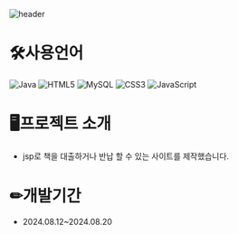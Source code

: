 ![header](https://capsule-render.vercel.app/api?type=waving&color=auto&height=300&section=header&text=BookHouse%20&fontSize=90)


# 🛠사용언어


![Java](https://img.shields.io/badge/java-%23ED8B00.svg?style=for-the-badge&logo=openjdk&logoColor=white)
![HTML5](https://img.shields.io/badge/html5-%23E34F26.svg?style=for-the-badge&logo=html5&logoColor=white)
![MySQL](https://img.shields.io/badge/mysql-4479A1.svg?style=for-the-badge&logo=mysql&logoColor=white)
![CSS3](https://img.shields.io/badge/css3-%231572B6.svg?style=for-the-badge&logo=css3&logoColor=white)
![JavaScript](https://img.shields.io/badge/javascript-%23323330.svg?style=for-the-badge&logo=javascript&logoColor=%23F7DF1E)

# 🖥프로젝트 소개
- jsp로 책을 대출하거나 반납 할 수 있는 사이트를 제작했습니다.


# ✏개발기간 
- 2024.08.12~2024.08.20
